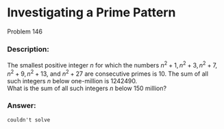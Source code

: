 # Investigating a Prime Pattern
Problem 146
### Description:
The smallest positive integer $n$ for which the numbers $n^2+1, n^2+3, n^2+7, n^2+9, n^2+13$, and $n^2+27$ are consecutive primes is 10. The sum of all such integers $n$ below one-million is 1242490.  
What is the sum of all such integers $n$ below 150 million?

### Answer:
```
couldn't solve
```